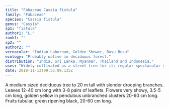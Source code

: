 ```yaml
---
title: "Fabaceae Cassia fistula"
family: "Fabaceae"
species: "Cassia fistula"
genus: "Cassia"
sp1: "fistula"
author1: "L."
rank1: ""
sp2: ""
author2: ""
vernacular: "Indian Laburnum, Golden Shower, Busu Busu"
ecology: "Probably native in deciduous forest."
distribution: "India, Sri Lanka, Myanmar, Thailand and Indonesia."
uses: "Widely cultivated as a street tree for its regular spectacular yellow blooms."
date: 2019-11-13T09:35:09.135Z
---
```

A medium sized deciduous tree to 20 m tall with slender drooping branches. Leaves 12-40 cm long with 3-8 pairs of leaflets. Flowers very showy, 3.5-5 cm long, golden yellow in pendulous unbranched clusters 20-60 cm long. Fruits tubular, green ripening black, 20-60 cm long.